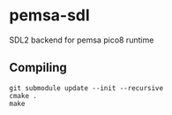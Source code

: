 # pemsa-sdl
SDL2 backend for pemsa pico8 runtime

## Compiling

```
git submodule update --init --recursive
cmake .
make
```